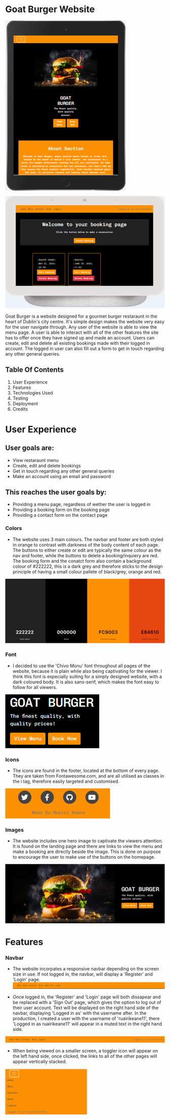# Goat Burger Website
![alt text](image.png)

![alt text](image-1.png)

Goat Burger is a website designed for a gourmet burger restaraunt in the heart of Dublin's city centre. It's simple design makes the website very easy for the user navigate through. Any user of the website is able to view the menu page. A user is able to interact with all of the other features the site has to offer once they have signed up and made an account. Users can create, edit and delete all existing bookings made with their logged in account. The logged in user can also fill out a form to get in touch regarding any other general queries.

## Table Of Contents 
1. User Experience
2. Features
3. Technologies Used
4. Testing
5. Deployment 
6. Credits

# User Experience

## User goals are:
 - View restaraunt menu
 - Create, edit and delete bookings
 - Get in touch regarding any other general queries
 - Make an account using an email and password

## This reaches the user goals by:
 - Providing a menu page, regardless of wether the user is logged in
 - Providing a booking form on the booking page
 - Providing a contact form on the contact page
 

### Colors 
- The website uses 3 main colours. The navbar and footer are both styled in orange to contrast with darkness of the body content of each page. The buttons to either create or edit are typically the same colour as the nav and footer, while the buttons to delete a booking/inquiery are red. The booking form and the conatct form also contain a background colour of #222222, this is a dark grey and therefore sticks to the design principle of having a small colour pallete of black/grey, orange and red.

![alt text](image-4.png)

### Font 
- I decided to use the 'Chivo Monu' font throughout all pages of the website, because it is plain while also being captivating for the viewer. I think this font is especially suiting for a simply designed website, with a dark coloured body. It is also sans-serif, which makes the font easy to follow for all viewers.

![alt text](image-2.png)

### Icons 
- The icons are found in the footer, located at the bottom of every page. They are taken from Fontawesome.com, and are all utilised as classes in the i tag, therefore easily targeted and customised.

![alt text](image-5.png)

### Images 
- The website includes one hero image to captivate the viewers attention. It is found on the landing page and there are links to view the menu and make a booking are directly beside the image. This is done on purpose to encourage the user to make use of the buttons on the homepage. 

![alt text](image-6.png)

# Features

### Navbar
- The website incorpates a responsive navbar depending on the screen size in use. If not logged in, the navbar, will display a 'Register' and 'Login' page. 
![alt text](image-7.png)

- Once logged in, the 'Register' and 'Login' page will both dissapear and be replaced with a 'Sign Out' page, which gives the option to log out of their user account. Text will be displayed on the right hand side of the navbar, displaying 'Logged in as' with the username after. In the production, I created a user with the username of 'ruairikeane11', there 'Logged in as ruairikeane11' will appear in a muted text in the right hand side.

![alt text](image-8.png)

- When being viewed on a smaller screen, a toggler icon will appear on the left hand side, once clicked, the links to all of the other pages will appear vertically stacked.

![alt text](image-9.png)